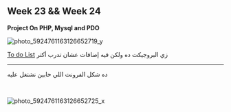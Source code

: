 ## Week 23 && Week 24

**Project On PHP, Mysql and PDO**

![photo_5924761163126652719_y](https://github.com/sandykhaled/IEEE-Tasks/assets/120924159/8051ac0e-b0ed-4e39-a781-a4ade309ea74)

[To do List](https://youtu.be/aEwc4SUq6jo?si=-6CUBvNRlSEUdn6b)
<bdi>زي البروجيكت ده ولكن فيه إضافات عشان تدرب أكتر </bdi>

___
<bdi>ده شكل الفرونت اللي حابين نشتغل عليه</bdi>


<br/>

![photo_5924761163126652725_x](https://github.com/sandykhaled/IEEE-Tasks/assets/120924159/d65db6cd-453a-4679-9a3f-a0379fe5ea4b)
